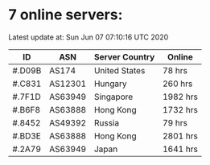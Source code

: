 # 7 online servers:

Latest update at: Sun Jun 07 07:10:16 UTC 2020

| ID | ASN | Server Country | Online |
| -- | --- | -------------- | ------ |
| #.D09B | AS174 | United States | 78 hrs |
| #.C831 | AS12301 | Hungary | 260 hrs |
| #.7F1D | AS63949 | Singapore | 1982 hrs |
| #.B6F8 | AS63888 | Hong Kong | 1732 hrs |
| #.8452 | AS49392 | Russia | 79 hrs |
| #.BD3E | AS63888 | Hong Kong | 2801 hrs |
| #.2A79 | AS63949 | Japan | 1641 hrs |

